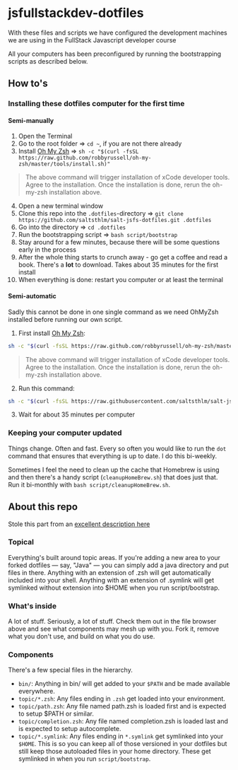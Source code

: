 # jsfullstackdev-dotfiles
With these files and scripts we have configured the development machines we are using in the FullStack Javascript developer course

All your computers has been preconfigured by running the bootstrapping scripts as described below.

## How to's

### Installing these dotfiles computer for the first time

#### Semi-manually

1. Open the Terminal
1. Go to the root folder => `cd ~`, if you are not there already
1. Install [Oh My Zsh](http://ohmyz.sh/) => `sh -c "$(curl -fsSL https://raw.github.com/robbyrussell/oh-my-zsh/master/tools/install.sh)"`

  > The above command will trigger installation of xCode developer tools. Agree to the installation.
  > Once the installation is done, rerun the oh-my-zsh installation above.

4. Open a new terminal window
1. Clone this repo into the `.dotfiles`-directory => `git clone https://github.com/saltsthlm/salt-jsfs-dotfiles.git .dotfiles`
1. Go into the directory => `cd .dotfiles`
1. Run the bootstrapping script => `bash script/bootstrap`
1. Stay around for a few minutes, because there will be some questions early in the process
1. After the whole thing starts to crunch away - go get a coffee and read a book. There's a **lot** to download. Takes about 35 minutes for the first install
1. When everything is done: restart you computer or at least the terminal

#### Semi-automatic

Sadly this cannot be done in one single command as we need OhMyZsh installed before running our own script.

1. First install [Oh My Zsh](http://ohmyz.sh/):

  ```bash
  sh -c "$(curl -fsSL https://raw.github.com/robbyrussell/oh-my-zsh/master/tools/install.sh)"
  ```
  > The above command will trigger installation of xCode developer tools. Agree to the installation.
  > Once the installation is done, rerun the oh-my-zsh installation above.

2. Run this command:

  ```bash
  sh -c "$(curl -fsSL https://raw.githubusercontent.com/saltsthlm/salt-jsfs-dotfiles/master/script/automationSpring19.sh)"
  ```
3. Wait for about 35 minutes per computer

### Keeping your computer updated

Things change. Often and fast. Every so often you would like to run the `dot` command that ensures that everything is up to date. I do this bi-weekly.

Sometimes I feel the need to clean up the cache that Homebrew is using and then there's a handy script (`cleanupHomeBrew.sh`) that does just that. Run it bi-monthly with `bash script/cleanupHomeBrew.sh`.

## About this repo

Stole this part from an [excellent description here](https://github.com/michaelmior/dotfiles)

### Topical

Everything's built around topic areas. If you're adding a new area to your forked dotfiles — say, "Java" — you can simply add a java directory and put files in there. Anything with an extension of .zsh will get automatically included into your shell. Anything with an extension of .symlink will get symlinked without extension into $HOME when you run script/bootstrap.

### What's inside

A lot of stuff. Seriously, a lot of stuff. Check them out in the file browser above and see what components may mesh up with you. Fork it, remove what you don't use, and build on what you do use.

### Components

There's a few special files in the hierarchy.

* `bin/`: Anything in bin/ will get added to your `$PATH` and be made available everywhere.
* `topic/*.zsh`: Any files ending in `.zsh` get loaded into your environment.
* `topic/path.zsh`: Any file named path.zsh is loaded first and is expected to setup $PATH or similar.
* `topic/completion.zsh`: Any file named completion.zsh is loaded last and is expected to setup autocomplete.
* `topic/*.symlink`: Any files ending in `*.symlink` get symlinked into your `$HOME`. This is so you can keep all of those versioned in your dotfiles but still keep those autoloaded files in your home directory. These get symlinked in when you run `script/bootstrap`.
